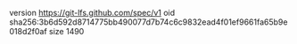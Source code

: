 version https://git-lfs.github.com/spec/v1
oid sha256:3b6d592d8714775bb490077d7b74c6c9832ead4f01ef9661fa65b9e018d2f0af
size 1490
